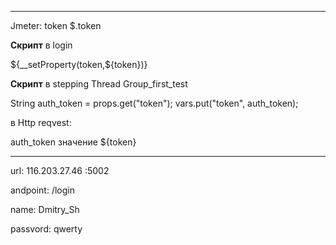 

----------

Jmeter:
token
$.token

**Скрипт** в login

${__setProperty(token,${token})}


**Скрипт** в stepping Thread Group_first_test

String auth_token = props.get("token");
vars.put("token", auth_token);


в Http reqvest:

auth_token значение    ${token}

----------
url: 116.203.27.46 :5002

andpoint: /login

name: Dmitry_Sh

passvord: qwerty